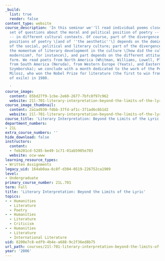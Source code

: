 ```yaml
---
_build:
  list: true
  render: false
content_type: website
course_description: 'In this seminar we''ll read individual poems closely within a
  set of questions about the moral and political position of poetry -- and of intellectuals
  -- in different cultural contexts. Of course, part of the divergence in the social
  positions of poetry \[and of ''the aesthetic''\] depends on the dominant paradigm
  of the social, political and literary culture; part of the divergence derives from
  the momentum of literary development in the culture \[how did the culture experience
  modernism?, for instance\], and part depends on the different attitudes toward traditional
  form. We read poets from North America (Whitman, Williams, Lowell, Plath, Bishop),
  from South America (Neruda), from Western Europe (Yeats), and Eastern Europe (Akhmatova,
  Szymborska); we conclude with a month dedicated to the work of the Polish poet Czeslaw
  Milosz, who won the Nobel Prize for literature (the first to win from a position
  of exile) in 1980.

  '
course_image:
  content: 85bd27f9-1cbe-2e60-2677-7bfc8f97c962
  website: 21l-701-literary-interpretation-beyond-the-limits-of-the-lyric-fall-2006
course_image_thumbnail:
  content: 2a1ad930-fdbb-37fd-af1c-371ad6c6b1d2
  website: 21l-701-literary-interpretation-beyond-the-limits-of-the-lyric-fall-2006
course_title: 'Literary Interpretation: Beyond the Limits of the Lyric'
department_numbers:
- 21L
extra_course_numbers: ''
hide_download: false
instructors:
  content:
  - feb201cd-5285-be49-1c71-01ab5905e703
  website: ocw-www
learning_resource_types:
- Written Assignments
legacy_uid: 164ab0aa-6c8f-d304-0519-226752ca1909
level:
- Undergraduate
primary_course_number: 21L.701
term: Fall
title: 'Literary Interpretation: Beyond the Limits of the Lyric'
topics:
- - Humanities
  - Literature
  - Poetry
- - Humanities
  - Literature
  - Criticism
- - Humanities
  - Literature
  - International Literature
uid: 8200e7c8-edf9-4b4e-a688-9c2f36ed8b75
url_path: courses/21l-701-literary-interpretation-beyond-the-limits-of-the-lyric-fall-2006
year: '2006'
---
```

